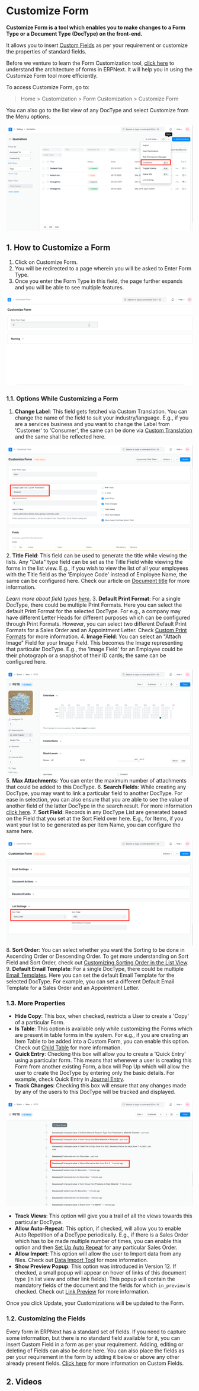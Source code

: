 
# Customize Form



**Customize Form is a tool which enables you to make changes to a Form Type or a Document Type (DocType) on the front-end.**


It allows you to insert [Custom Fields](/docs/v13/user/manual/en/customize-erpnext/custom-field) as per your requirement or customize the properties of standard fields.


Before we venture to learn the Form Customization tool, [click here](/docs/v13/user/manual/en/customize-erpnext/doctype) to understand the architecture of forms in ERPNext. It will help you in using the Customize Form tool more efficiently.


To access Customize Form, go to:



> 
> Home > Customization > Form Customization > Customize Form
> 
> 
> 


You can also go to the list view of any DocType and select Customize from the Menu options.


![Customize Option in List View](/files/customize-option-in-list-view.png)


## 1. How to Customize a Form


1. Click on Customize Form.
2. You will be redirected to a page wherein you will be asked to Enter Form Type.
3. Once you enter the Form Type in this field, the page further expands and you will be able to see multiple features.


![Select DocType in Customize Form](/files/customize-erpnext-custom-field-from-customize-form.gif)


### 1.1. Options While Customizing a Form


1. **Change Label**: This field gets fetched via Custom Translation. You can change the name of the field to suit your industry/language. E.g., if you are a services business and you want to change the Label from 'Customer' to 'Consumer', the same can be done via [Custom Translation](/docs/v13/user/manual/en/setting-up/print/custom-translations) and the same shall be reflected here.


![Change Label](/files/customize-customize-form-label.png)
2. **Title Field**: This field can be used to generate the title while viewing the lists. Any "Data" type field can be set as the Title Field while viewing the forms in the list view. E.g., if you wish to view the list of all your employees with the Title field as the 'Employee Code' instead of Employee Name, the same can be configured here. Check our article on [Document title](/docs/v13/user/manual/en/customize-erpnext/document-title) for more information.


*Learn more about field types [here](/docs/v13/user/manual/en/customize-erpnext/articles/field-types.html).*
3. **Default Print Format**: For a single DocType, there could be multiple Print Formats. Here you can select the default Print Format for the selected DocType. For e.g., a company may have different Letter Heads for different purposes which can be configured through Print Formats. However, you can select two different Default Print Formats for a Sales Order and an Appointment Letter. Check [Custom Print Formats](/docs/v13/user/manual/en/customize-erpnext/print-format) for more information.
4. **Image Field**: You can select an "Attach Image" Field for your Image Field. This becomes the Image representing that particular DocType. E.g., the 'Image Field' for an Employee could be their photograph or a snapshot of their ID cards; the same can be configured here.


![Image Field in DocType](/files/customize-form-image-field.png)
5. **Max Attachments**: You can enter the maximum number of attachments that could be added to this DocType.
6. **Search Fields**: While creating any DocType, you may want to link a particular field to another DocType. For ease in selection, you can also ensure that you are able to see the value of another field of the latter DocType in the search result. For more information [click here](/docs/v13/user/manual/en/customize-erpnext/articles/search-record-by-specific-field).
7. **Sort Field**: Records in any DocType List are generated based on the Field that you set at the Sort Field over here. E.g., for Items, if you want your list to be generated as per Item Name, you can configure the same here.


![Sort Field](/files/customize-sort-field.png)
8. **Sort Order**: You can select whether you want the Sorting to be done in Ascending Order or Descending Order. To get more understanding on Sort Field and Sort Order, check out [Customizing Sorting Order in the List View](/docs/v13/user/manual/en/customize-erpnext/articles/customizing-sorting-order-in-the-list-view).
9. **Default Email Template**: For a single DocType, there could be multiple [Email Templates](/docs/v13/user/manual/en/setting-up/email/email-template). Here you can set the default Email Template for the selected DocType. For example, you can set a different Default Email Template for a Sales Order and an Appointment Letter.


### 1.3. More Properties


* **Hide Copy**: This box, when checked, restricts a User to create a 'Copy' of a particular Form.
* **Is Table**: This option is available only while customizing the Forms which are present in table forms in the system. For e.g., if you are creating an Item Table to be added into a Custom Form, you can enable this option. Check out [Child Table](/docs/v13/user/manual/en/customize-erpnext/articles/customizing-data-visibility-in-child-table) for more information.
* **Quick Entry**: Checking this box will allow you to create a 'Quick Entry' using a particular form. This means that whenever a user is creating this Form from another existing Form, a box will Pop Up which will allow the user to create the DocType by entering only the basic details. For example, check Quick Entry in [Journal Entry](/docs/v13/user/manual/en/accounts/journal-entry#11-quick-entry).
* **Track Changes**: Checking this box will ensure that any changes made by any of the users to this DocType will be tracked and displayed.


![Track Changes](/files/customize-track-changes.png)
* **Track Views**: This option will give you a trail of all the views towards this particular DocType.
* **Allow Auto-Repeat**: This option, if checked, will allow you to enable Auto Repetition of a DocType periodically. E.g., if there is a Sales Order which has to be made multiple number of times, you can enable this option and then [Set Up Auto Repeat](/docs/v13/user/manual/en/automation/auto-repeat) for any particular Sales Order.
* **Allow Import**: This option will allow the user to Import data from any files. Check out [Data Import Tool](/docs/v13/user/manual/en/setting-up/data/data-import) for more information.
* **Show Preview Popup**: This option was introduced in Version 12. If checked, a small popup will appear on hover of links of this document type (in list view and other link fields). This popup will contain the mandatory fields of the document and the fields for which `in_preview` is checked. Check out [Link Preview](https://erpnext.com/version-12/release-notes/features#link-preview) for more information.


Once you click Update, your Customizations will be updated to the Form.


### 1.2. Customizing the Fields


Every form in ERPNext has a standard set of fields. If you need to capture some information, but there is no standard field available for it, you can insert Custom Field in a form as per your requirement. Adding, editing or deleting of Fields can also be done here. You can also place the fields as per your requirement in the form by adding it below or above any other already present fields. [Click here](/docs/v13/user/manual/en/customize-erpnext/custom-field) for more information on Custom Fields.


## 2. Videos





